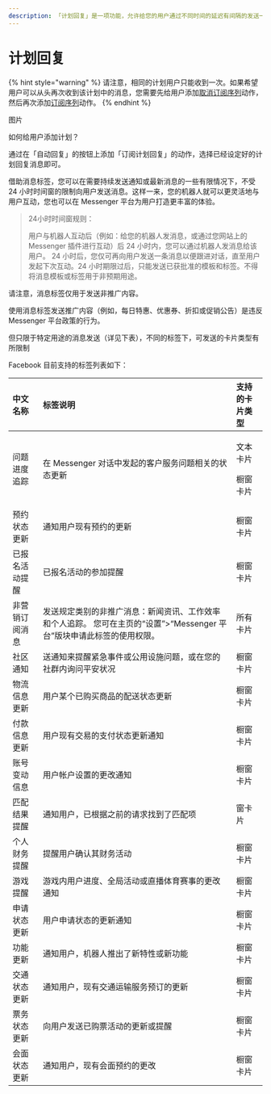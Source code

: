 ```yaml
---
description: 「计划回复」是一项功能，允许给您的用户通过不同时间的延迟有间隔的发送一系列消息。您可以在「自动回复」 -「计划回复」 模块中找到当前计划或创建新计划。
---
```


# 计划回复

{% hint style="warning" %}
请注意，相同的计划用户只能收到一次。如果希望用户可以从头再次收到该计划中的消息，您需要先给用户添加[取消订阅序列](../../basic-knowledge/zu-cheng-jie-gou.md#ding-yue-xu-lie-he-qu-xiao-ding-yue-xu-lie)动作，然后再次添加[订阅序列](../../basic-knowledge/zu-cheng-jie-gou.md#ding-yue-xu-lie-he-qu-xiao-ding-yue-xu-lie)动作。 
{% endhint %}

图片

如何给用户添加计划？

通过在「自动回复」的按钮上添加「订阅计划回复」的动作，选择已经设定好的计划回复消息即可。

借助消息标签，您可以在需要持续发送通知或最新消息的一些有限情况下，不受 24 小时时间窗的限制向用户发送消息。这样一来，您的机器人就可以更灵活地与用户互动，您也可以在 Messenger 平台为用户打造更丰富的体验。

> 24小时时间窗规则：
>
> 用户与机器人互动后（例如：给您的机器人发消息，或通过您网站上的 Messenger 插件进行互动）后 24 小时内，您可以通过机器人发消息给该用户。 24 小时后，您仅可再向用户发送一条消息以便跟进对话，直至用户发起下次互动。24 小时期限过后，只能发送已获批准的模板和标签。不得将消息模板或标签用于非预期用途。



请注意，消息标签仅用于发送非推广内容。

使用消息标签发送推广内容（例如，每日特惠、优惠券、折扣或促销公告）是违反 Messenger 平台政策的行为。

但只限于特定用途的消息发送（详见下表），不同的标签下，可发送的卡片类型有所限制

Facebook 目前支持的标签列表如下：

<table>
  <thead>
    <tr>
      <th style="text-align:left">&#x4E2D;&#x6587;&#x540D;&#x79F0;</th>
      <th style="text-align:left">&#x6807;&#x7B7E;&#x8BF4;&#x660E;</th>
      <th style="text-align:left">&#x652F;&#x6301;&#x7684;&#x5361;&#x7247;&#x7C7B;&#x578B;</th>
    </tr>
  </thead>
  <tbody>
    <tr>
      <td style="text-align:left">&#x95EE;&#x9898;&#x8FDB;&#x5EA6;&#x8FFD;&#x8E2A;</td>
      <td style="text-align:left">&#x5728; Messenger &#x5BF9;&#x8BDD;&#x4E2D;&#x53D1;&#x8D77;&#x7684;&#x5BA2;&#x6237;&#x670D;&#x52A1;&#x95EE;&#x9898;&#x76F8;&#x5173;&#x7684;&#x72B6;&#x6001;&#x66F4;&#x65B0;</td>
      <td
      style="text-align:left">
        <p>&#x6587;&#x672C;&#x5361;&#x7247;</p>
        <p>&#x6A71;&#x7A97;&#x5361;&#x7247;</p>
        </td>
    </tr>
    <tr>
      <td style="text-align:left">&#x9884;&#x7EA6;&#x72B6;&#x6001;&#x66F4;&#x65B0;</td>
      <td style="text-align:left">&#x901A;&#x77E5;&#x7528;&#x6237;&#x73B0;&#x6709;&#x9884;&#x7EA6;&#x7684;&#x66F4;&#x65B0;</td>
      <td
      style="text-align:left">&#x6A71;&#x7A97;&#x5361;&#x7247;</td>
    </tr>
    <tr>
      <td style="text-align:left">&#x5DF2;&#x62A5;&#x540D;&#x6D3B;&#x52A8;&#x63D0;&#x9192;</td>
      <td style="text-align:left">&#x5DF2;&#x62A5;&#x540D;&#x6D3B;&#x52A8;&#x7684;&#x53C2;&#x52A0;&#x63D0;&#x9192;</td>
      <td
      style="text-align:left">&#x6A71;&#x7A97;&#x5361;&#x7247;</td>
    </tr>
    <tr>
      <td style="text-align:left">&#x975E;&#x8425;&#x9500;&#x8BA2;&#x9605;&#x6D88;&#x606F;</td>
      <td style="text-align:left">&#x53D1;&#x9001;&#x89C4;&#x5B9A;&#x7C7B;&#x522B;&#x7684;&#x975E;&#x63A8;&#x5E7F;&#x6D88;&#x606F;&#xFF1A;&#x65B0;&#x95FB;&#x8D44;&#x8BAF;&#x3001;&#x5DE5;&#x4F5C;&#x6548;&#x7387;&#x548C;&#x4E2A;&#x4EBA;&#x8FFD;&#x8E2A;&#x3002;
        &#x60A8;&#x53EF;&#x5728;&#x4E3B;&#x9875;&#x7684;&#x201C;&#x8BBE;&#x7F6E;&#x201D;&gt;&#x201C;Messenger
        &#x5E73;&#x53F0;&#x201D;&#x7248;&#x5757;&#x7533;&#x8BF7;&#x6B64;&#x6807;&#x7B7E;&#x7684;&#x4F7F;&#x7528;&#x6743;&#x9650;&#x3002;</td>
      <td
      style="text-align:left">&#x6240;&#x6709;&#x5361;&#x7247;</td>
    </tr>
    <tr>
      <td style="text-align:left">&#x793E;&#x533A;&#x901A;&#x77E5;</td>
      <td style="text-align:left">&#x9001;&#x901A;&#x77E5;&#x6765;&#x63D0;&#x9192;&#x7D27;&#x6025;&#x4E8B;&#x4EF6;&#x6216;&#x516C;&#x7528;&#x8BBE;&#x65BD;&#x95EE;&#x9898;&#xFF0C;&#x6216;&#x5728;&#x60A8;&#x7684;&#x793E;&#x7FA4;&#x5185;&#x8BE2;&#x95EE;&#x5E73;&#x5B89;&#x72B6;&#x51B5;</td>
      <td
      style="text-align:left">&#x6A71;&#x7A97;&#x5361;&#x7247;</td>
    </tr>
    <tr>
      <td style="text-align:left">&#x7269;&#x6D41;&#x4FE1;&#x606F;&#x66F4;&#x65B0;</td>
      <td style="text-align:left">&#x7528;&#x6237;&#x67D0;&#x4E2A;&#x5DF2;&#x8D2D;&#x4E70;&#x5546;&#x54C1;&#x7684;&#x914D;&#x9001;&#x72B6;&#x6001;&#x66F4;&#x65B0;</td>
      <td
      style="text-align:left">&#x6A71;&#x7A97;&#x5361;&#x7247;</td>
    </tr>
    <tr>
      <td style="text-align:left">&#x4ED8;&#x6B3E;&#x4FE1;&#x606F;&#x66F4;&#x65B0;</td>
      <td style="text-align:left">&#x7528;&#x6237;&#x73B0;&#x6709;&#x4EA4;&#x6613;&#x7684;&#x652F;&#x4ED8;&#x72B6;&#x6001;&#x66F4;&#x65B0;&#x901A;&#x77E5;</td>
      <td
      style="text-align:left">&#x6A71;&#x7A97;&#x5361;&#x7247;</td>
    </tr>
    <tr>
      <td style="text-align:left">&#x8D26;&#x53F7;&#x53D8;&#x52A8;&#x4FE1;&#x606F;</td>
      <td style="text-align:left">&#x7528;&#x6237;&#x5E10;&#x6237;&#x8BBE;&#x7F6E;&#x7684;&#x66F4;&#x6539;&#x901A;&#x77E5;</td>
      <td
      style="text-align:left">&#x6A71;&#x7A97;&#x5361;&#x7247;</td>
    </tr>
    <tr>
      <td style="text-align:left">&#x5339;&#x914D;&#x7ED3;&#x679C;&#x63D0;&#x9192;</td>
      <td style="text-align:left">&#x901A;&#x77E5;&#x7528;&#x6237;&#xFF0C;&#x5DF2;&#x6839;&#x636E;&#x4E4B;&#x524D;&#x7684;&#x8BF7;&#x6C42;&#x627E;&#x5230;&#x4E86;&#x5339;&#x914D;&#x9879;</td>
      <td
      style="text-align:left">&#x7A97;&#x5361;&#x7247;</td>
    </tr>
    <tr>
      <td style="text-align:left">&#x4E2A;&#x4EBA;&#x8D22;&#x52A1;&#x63D0;&#x9192;</td>
      <td style="text-align:left">&#x63D0;&#x9192;&#x7528;&#x6237;&#x786E;&#x8BA4;&#x5176;&#x8D22;&#x52A1;&#x6D3B;&#x52A8;</td>
      <td
      style="text-align:left">&#x6A71;&#x7A97;&#x5361;&#x7247;</td>
    </tr>
    <tr>
      <td style="text-align:left">&#x6E38;&#x620F;&#x63D0;&#x9192;</td>
      <td style="text-align:left">&#x6E38;&#x620F;&#x5185;&#x7528;&#x6237;&#x8FDB;&#x5EA6;&#x3001;&#x5168;&#x5C40;&#x6D3B;&#x52A8;&#x6216;&#x76F4;&#x64AD;&#x4F53;&#x80B2;&#x8D5B;&#x4E8B;&#x7684;&#x66F4;&#x6539;&#x901A;&#x77E5;</td>
      <td
      style="text-align:left">&#x6A71;&#x7A97;&#x5361;&#x7247;</td>
    </tr>
    <tr>
      <td style="text-align:left">&#x7533;&#x8BF7;&#x72B6;&#x6001;&#x66F4;&#x65B0;</td>
      <td style="text-align:left">&#x7528;&#x6237;&#x7533;&#x8BF7;&#x72B6;&#x6001;&#x7684;&#x66F4;&#x65B0;&#x901A;&#x77E5;</td>
      <td
      style="text-align:left">&#x6A71;&#x7A97;&#x5361;&#x7247;</td>
    </tr>
    <tr>
      <td style="text-align:left">&#x529F;&#x80FD;&#x66F4;&#x65B0;</td>
      <td style="text-align:left">&#x901A;&#x77E5;&#x7528;&#x6237;&#xFF0C;&#x673A;&#x5668;&#x4EBA;&#x63A8;&#x51FA;&#x4E86;&#x65B0;&#x7279;&#x6027;&#x6216;&#x65B0;&#x529F;&#x80FD;</td>
      <td
      style="text-align:left">&#x6A71;&#x7A97;&#x5361;&#x7247;</td>
    </tr>
    <tr>
      <td style="text-align:left">&#x4EA4;&#x901A;&#x72B6;&#x6001;&#x66F4;&#x65B0;</td>
      <td style="text-align:left">&#x901A;&#x77E5;&#x7528;&#x6237;&#xFF0C;&#x73B0;&#x6709;&#x4EA4;&#x901A;&#x8FD0;&#x8F93;&#x670D;&#x52A1;&#x9884;&#x8BA2;&#x7684;&#x66F4;&#x65B0;</td>
      <td
      style="text-align:left">&#x6A71;&#x7A97;&#x5361;&#x7247;</td>
    </tr>
    <tr>
      <td style="text-align:left">&#x7968;&#x52A1;&#x72B6;&#x6001;&#x66F4;&#x65B0;</td>
      <td style="text-align:left">&#x5411;&#x7528;&#x6237;&#x53D1;&#x9001;&#x5DF2;&#x8D2D;&#x7968;&#x6D3B;&#x52A8;&#x7684;&#x66F4;&#x65B0;&#x6216;&#x63D0;&#x9192;</td>
      <td
      style="text-align:left">&#x6A71;&#x7A97;&#x5361;&#x7247;</td>
    </tr>
    <tr>
      <td style="text-align:left">&#x4F1A;&#x9762;&#x72B6;&#x6001;&#x66F4;&#x65B0;</td>
      <td style="text-align:left">&#x901A;&#x77E5;&#x7528;&#x6237;&#xFF0C;&#x73B0;&#x6709;&#x4F1A;&#x9762;&#x9884;&#x7EA6;&#x7684;&#x66F4;&#x6539;</td>
      <td
      style="text-align:left">&#x6A71;&#x7A97;&#x5361;&#x7247;</td>
    </tr>
  </tbody>
</table>